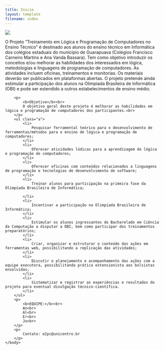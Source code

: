 ```yaml
---
title: Inicio
layout: template
filename: index
--- 
```


<html>
	<body>
		<img src="imagens/67c1aa8a-0608-4500-8ca7-33b7ee4532c8.jpg"/>
		<p>
			O Projeto “Treinamento em Lógica e Programação de Computadores no Ensino Técnico” é destinado aos alunos do ensino técnico em Informática dos colégios estaduais do município de Guarapuava (Colégios Francisco Carneiro Martins e Ana Vanda Bassara). Tem como objetivo introduzir os conceitos e/ou melhorar as habilidades dos interessados em lógica, metodologias e linguagens de programação de computadores. As atividades incluem oficinas, treinamentos e monitorias. Os materiais deverão ser publicados em plataformas abertas. O projeto pretende ainda estimular a participação dos alunos na Olimpíada Brasileira de Informática (OBI) e pode ser estendido a outros estabelecimentos de ensino médio.
		</p>

		<p>
			<b>Objetivo</b><br>
			O objetivo geral deste projeto é melhorar as habilidades em lógica e programação de computadores dos participantes.<br>
		</p>
		<ul class="a">
			<li>
				Pesquisar ferramental teórico para o desenvolvimento de ferramentas/métodos para o ensino de lógica e programação de computadores;
			</li>
			<li>
				Oferecer atividades lúdicas para a aprendizagem de lógica e programação de computadores;
			</li>
			<li>
				Oferecer oficinas com conteúdos relacionados a linguagens de programação e tecnologias de desenvolvimento de software;
			</li>
			<li>
				Treinar alunos para participação na primeira fase da Olimpíada Brasileira de Informática;
				
			</li>
			<li>
				Incentivar a participação na Olimpíada Brasileira de Informática;
			</li>
			<li>
				Estimular os alunos ingressantes do Bacharelado em Ciência da Computação a disputar a OBI, bem como participar dos treinamentos preparatórios;
			</li>
			<li>
				Criar, organizar e estruturar o conteúdo das ações em ferramentas web, possibilitando a replicação das atividades;
			</li>
			<li>
				Discutir o planejamento e acompanhamento das ações com a equipe executora, possibilitando prática extensionista aos bolsistas envolvidas;
			</li>
			<li>
				Sistematizar e registrar as experiências e resultados do projeto para eventual divulgação técnico-científica.
			</li>
		</ul>
		<p>
			<b>EQUIPE:</b><br>
			An<br>
			Al<br>
			Er<br>
			Jo<br>
		</p>
		<p>
			Contato: e2pc@unicentro.br
		</p>
	</body>
</html>
